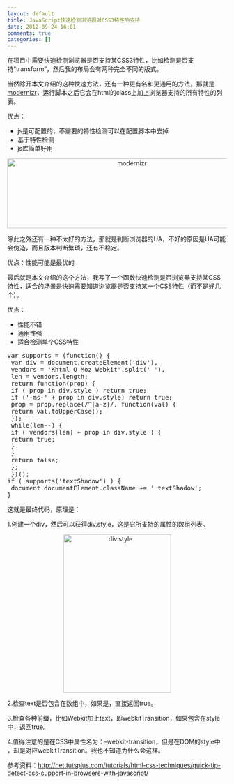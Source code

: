 ```yaml
---
layout: default
title: JavaScript快速检测浏览器对CSS3特性的支持
date: 2012-09-24 16:01
comments: true
categories: []
---
```

在项目中需要快速检测浏览器是否支持某CSS3特性，比如检测是否支持“transform”，然后我的布局会有两种完全不同的版式。

当然除开本文介绍的这种快速方法，还有一种更有名和更通用的方法，那就是<a href="http://modernizr.com/">modernizr</a>，运行脚本之后它会在html的class上加上浏览器支持的所有特性的列表。

优点：
<ul>
	<li>js是可配置的，不需要的特性检测可以在配置脚本中去掉</li>
	<li>基于特性检测</li>
	<li>js库简单好用</li>
</ul>
<p style="text-align: center;"><img class="aligncenter size-full wp-image-1407" title="modernizr" src="http://yuguo.github.com/blog/files/2012/09/1.png" alt="modernizr" width="557" height="160" /></p>
除此之外还有一种不太好的方法，那就是判断浏览器的UA，不好的原因是UA可能会伪造，而且版本判断繁琐，还有不稳定。

优点：性能可能是最优的

最后就是本文介绍的这个方法，我写了一个函数快速检测是否浏览器支持某CSS特性，适合的场景是快速需要知道浏览器是否支持某一个CSS特性（而不是好几个）。

优点：
<ul>
	<li>性能不错</li>
	<li>通用性强</li>
	<li>适合检测单个CSS特性</li>
</ul>
<pre>var supports = (function() {
 var div = document.createElement('div'),
 vendors = 'Khtml O Moz Webkit'.split(' '),
 len = vendors.length;
 return function(prop) {
 if ( prop in div.style ) return true;
 if ('-ms-' + prop in div.style) return true;
 prop = prop.replace(/^[a-z]/, function(val) {
 return val.toUpperCase();
 });
 while(len--) {
 if ( vendors[len] + prop in div.style ) {
 return true;
 }
 }
 return false;
 };
 })();
if ( supports('textShadow') ) {
 document.documentElement.className += ' textShadow';
}</pre>
这就是最终代码，原理是：

1.创建一个div，然后可以获得div.style，这是它所支持的属性的数组列表。
<p style="text-align: center;"><img class="aligncenter size-full wp-image-1408" title="div.style" src="http://yuguo.github.com/blog/files/2012/09/2.png" alt="div.style" width="247" height="363" /></p>
2.检查text是否包含在数组中，如果是，直接返回true。

3.检查各种前缀，比如Webkit加上text，即webkitTransition，如果包含在style中，返回true。

4.值得注意的是在CSS中属性名为：-webkit-transition，但是在DOM的style中 ，却是对应webkitTransition。我也不知道为什么会这样。

参考资料：<a href="http://net.tutsplus.com/tutorials/html-css-techniques/quick-tip-detect-css-support-in-browsers-with-javascript/">http://net.tutsplus.com/tutorials/html-css-techniques/quick-tip-detect-css-support-in-browsers-with-javascript/</a>
